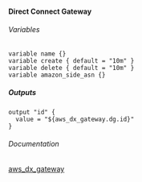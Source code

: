 #### Direct Connect Gateway


###### Variables
```
variable name {}
variable create { default = "10m" }
variable delete { default = "10m" }
variable amazon_side_asn {}
```

##### Outputs
```
output "id" {
  value = "${aws_dx_gateway.dg.id}"
}
```

###### Documentation
[aws_dx_gateway](https://www.terraform.io/docs/providers/aws/r/dx_gateway.html)
